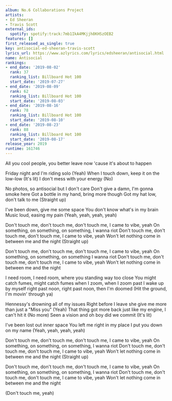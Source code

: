 ```yaml
---
album: No.6 Collaborations Project
artists:
- Ed Sheeran
- Travis Scott
external_ids:
  spotify: spotify:track:7mb1IkA4MKjjh8KHSzOEB2
features: []
first_released_as_single: true
key: antisocial-ed-sheeran-travis-scott
lyrics_url: https://www.azlyrics.com/lyrics/edsheeran/antisocial.html
name: Antisocial
rankings:
- end_date: '2019-08-02'
  rank: 37
  ranking_list: Billboard Hot 100
  start_date: '2019-07-27'
- end_date: '2019-08-09'
  rank: 62
  ranking_list: Billboard Hot 100
  start_date: '2019-08-03'
- end_date: '2019-08-16'
  rank: 78
  ranking_list: Billboard Hot 100
  start_date: '2019-08-10'
- end_date: '2019-08-23'
  rank: 88
  ranking_list: Billboard Hot 100
  start_date: '2019-08-17'
release_year: 2019
runtime: 161746
---
```

All you cool people, you better leave now 'cause it's about to happen

Friday night and I'm riding solo (Yeah)
When I touch down, keep it on the low-low (It's lit)
I don't mess with your energy (No)

No photos, so antisocial but I don't care
Don't give a damn, I'm gonna smoke here
Got a bottle in my hand, bring more though
Got my hat low, don't talk to me (Straight up)

I've been down, give me some space
You don't know what's in my brain
Music loud, easing my pain
(Yeah, yeah, yeah, yeah)

Don't touch me, don't touch me, don't touch me, I came to vibe, yeah
On something, on something, on something, I wanna riot
Don't touch me, don't touch me, don't touch me, I came to vibe, yeah
Won't let nothing come in between me and the night (Straight up)

Don't touch me, don't touch me, don't touch me, I came to vibe, yeah
On something, on something, on something I wanna riot
Don't touch me, don't touch me, don't touch me, I came to vibe, yeah
Won't let nothing come in between me and the night

I need room, I need room, where you standing way too close
You might catch fumes, might catch fumes when I zoom, when I zoom past
I wake up by myself right past noon, right past noon, then I'm doomed
(Hit the ground, I'm movin' through ya)

Hennessy's drowning all of my issues
Right before I leave she give me more than just a "Miss you" (Yeah)
That thing got more back just like my engine, I can't hit it (No more)
Seen a vision and oh boy did we commit (It's lit)

I've been lost out inner space
You left me right in my place
I put you down on my name
(Yeah, yeah, yeah, yeah)

Don't touch me, don't touch me, don't touch me, I came to vibe, yeah
On something, on something, on something, I wanna riot
Don't touch me, don't touch me, don't touch me, I came to vibe, yeah
Won't let nothing come in between me and the night (Straight up)

Don't touch me, don't touch me, don't touch me, I came to vibe, yeah
On something, on something, on something, I wanna riot
Don't touch me, don't touch me, don't touch me, I came to vibe, yeah
Won't let nothing come in between me and the night

(Don't touch me, yeah)

